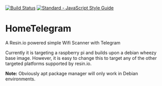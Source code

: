 [![Build Status](https://travis-ci.org/ayousif00/HomeTelegram.svg?branch=master)](https://travis-ci.org/ayousif00/HomeTelegram) [![Standard - JavaScript Style Guide](https://img.shields.io/badge/code%20style-standard-brightgreen.svg)](http://standardjs.com/)

# HomeTelegram
A Resin.io powered simple Wifi Scanner with Telegram


Currently it is targeting a raspberry pi and builds upon a debian wheezy base image. However, it is easy to 
change this to target any of the other targeted platforms supported by resin.io.

__Note:__ Obviously apt package manager will only work in Debian environments.
